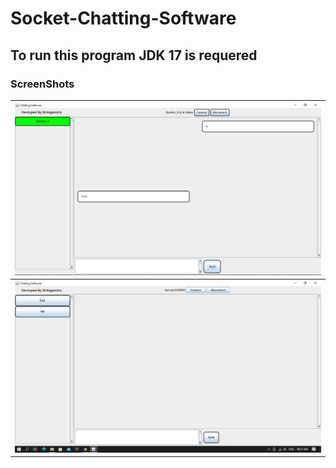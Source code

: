 # Socket-Chatting-Software
## To run this program JDK 17 is requered

### ScreenShots

| <img src="/ScreenShots/Screenshot_1.png" alt=""> |
| --- |
| <img src="/ScreenShots/Screenshot_2.png" alt=""> |

